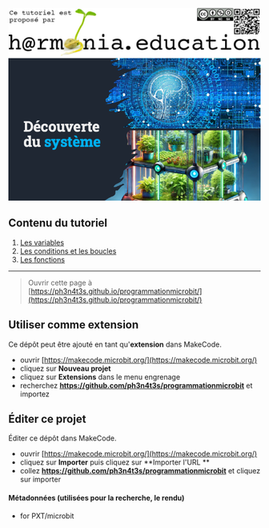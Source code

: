 ![Logo H@rmonia](https://github.com/ph3n4t3s/1m1-urbanfarm/blob/master/img/Harmonia_v4.jpg?raw=true)
![Atelier 1](https://github.com/ph3n4t3s/1m1-urbanfarm/blob/master/img/Titre.png?raw=true)

## Contenu du tutoriel

1. [Les variables](https://makecode.microbit.org/#tutorial:github:ph3n4t3s/programmationmicrobit/1.variables)
2. [Les conditions et les boucles](https://makecode.microbit.org/#tutorial:github:ph3n4t3s/programmationmicrobit/2.conditionsboucles)
3. [Les fonctions](https://makecode.microbit.org/#tutorial:github:ph3n4t3s/programmationmicrobit/3.fonctions)

---
> Ouvrir cette page à [https://ph3n4t3s.github.io/programmationmicrobit/](https://ph3n4t3s.github.io/programmationmicrobit/)

## Utiliser comme extension

Ce dépôt peut être ajouté en tant qu'**extension** dans MakeCode.

* ouvrir [https://makecode.microbit.org/](https://makecode.microbit.org/)
* cliquez sur **Nouveau projet**
* cliquez sur **Extensions** dans le menu engrenage
* recherchez **https://github.com/ph3n4t3s/programmationmicrobit** et importez

## Éditer ce projet

Éditer ce dépôt dans MakeCode.

* ouvrir [https://makecode.microbit.org/](https://makecode.microbit.org/)
* cliquez sur **Importer** puis cliquez sur **Importer l'URL **
* collez **https://github.com/ph3n4t3s/programmationmicrobit** et cliquez sur importer

#### Métadonnées (utilisées pour la recherche, le rendu)

* for PXT/microbit
<script src="https://makecode.com/gh-pages-embed.js"></script><script>makeCodeRender("{{ site.makecode.home_url }}", "{{ site.github.owner_name }}/{{ site.github.repository_name }}");</script>
